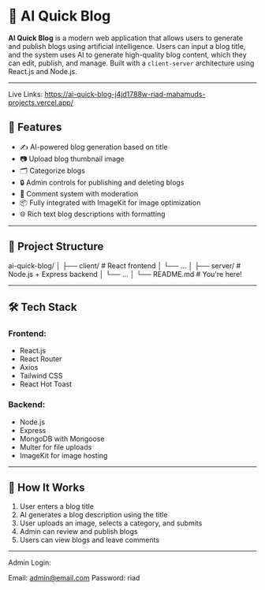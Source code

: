 # 🧠 AI Quick Blog

**AI Quick Blog** is a modern web application that allows users to generate and publish blogs using artificial intelligence. Users can input a blog title, and the system uses AI to generate high-quality blog content, which they can edit, publish, and manage. Built with a `client-server` architecture using React.js and Node.js.

---

Live Links:
https://ai-quick-blog-j4jd1788w-riad-mahamuds-projects.vercel.app/


## 🚀 Features

- ✍️ AI-powered blog generation based on title
- 📷 Upload blog thumbnail image
- 🗂️ Categorize blogs
- 🔒 Admin controls for publishing and deleting blogs
- 💬 Comment system with moderation
- 📦 Fully integrated with ImageKit for image optimization
- 🌐 Rich text blog descriptions with formatting

---

## 📁 Project Structure

ai-quick-blog/
│
├── client/ # React frontend
│ └── ...
│
├── server/ # Node.js + Express backend
│ └── ...
│
└── README.md # You're here!

---

## 🛠️ Tech Stack

### Frontend:
- React.js
- React Router
- Axios
- Tailwind CSS
- React Hot Toast

### Backend:
- Node.js
- Express
- MongoDB with Mongoose
- Multer for file uploads
- ImageKit for image hosting

---

## 🧠 How It Works

1. User enters a blog title
2. AI generates a blog description using the title
3. User uploads an image, selects a category, and submits
4. Admin can review and publish blogs
5. Users can view blogs and leave comments

---

Admin Login:

Email: admin@email.com
Password: riad

